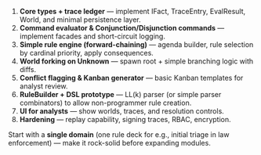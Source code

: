 1. **Core types + trace ledger** — implement IFact, TraceEntry, EvalResult, World, and minimal persistence layer.
2. **Command evaluator & Conjunction/Disjunction commands** — implement facades and short-circuit logging.
3. **Simple rule engine (forward-chaining)** — agenda builder, rule selection by cardinal priority, apply consequences.
4. **World forking on Unknown** — spawn root + simple branching logic with diffs.
5. **Conflict flagging & Kanban generator** — basic Kanban templates for analyst review.
6. **RuleBuilder + DSL prototype** — LL(k) parser (or simple parser combinators) to allow non-programmer rule creation.
7. **UI for analysts** — show worlds, traces, and resolution controls.
8. **Hardening** — replay capability, signing traces, RBAC, encryption.

Start with a **single domain** (one rule deck for e.g., initial triage in law enforcement) — make it rock-solid before expanding modules.